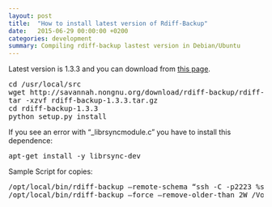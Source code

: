 ```yaml
---
layout: post
title:  "How to install latest version of Rdiff-Backup"
date:   2015-06-29 00:00:00 +0200
categories: development
summary: Compiling rdiff-backup lastest version in Debian/Ubuntu
---
```


Latest version is 1.3.3 and you can download from [this page][rdiff-backup].

<pre>cd /usr/local/src
wget http://savannah.nongnu.org/download/rdiff-backup/rdiff-backup-1.3.3.tar.gz
tar -xzvf rdiff-backup-1.3.3.tar.gz
cd rdiff-backup-1.3.3
python setup.py install
</pre>

If you see an error with “_librsyncmodule.c” you have to install this dependence:

<pre>apt-get install -y librsync-dev
</pre>

Sample Script for copies:

<pre>/opt/local/bin/rdiff-backup —remote-schema “ssh -C -p2223 %s rdiff-backup —server” root@YOUR_REMOTE_IP::/data/mysql/ /Volumes/SERVERS/mycopies/dbs
/opt/local/bin/rdiff-backup —force —remove-older-than 2W /Volumes/SERVERS/mycopies/dbs
</pre>



[rdiff-backup]: http://www.nongnu.org/rdiff-backup/

